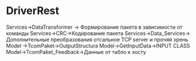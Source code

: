 # DriverRest
Services->DataTransformer -> Формирование пакета в зависимости от команды
Services->CRC->Кодирование пакета
Services->Data_Services-> Дополнительные преобразования
отсальное TCP server и прочяя хрень
Model ->TcomPaket->OutputStructura
Model->GetInputData->INPUT CLASS
Model->TcomPaket_Feedback->Данные от табло к хосту
